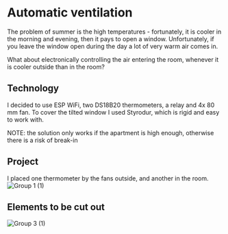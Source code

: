 # Automatic ventilation

The problem of summer is the high temperatures - fortunately, it is cooler in the morning and evening, then it pays to open a window. Unfortunately, if you leave the window open during the day a lot of very warm air comes in. 

What about electronically controlling the air entering the room, whenever it is cooler outside than in the room?

## Technology
I decided to use ESP WiFi, two DS18B20 thermometers, a relay and 4x 80 mm fan. To cover the tilted window I used Styrodur, which is rigid and easy to work with.

NOTE: the solution only works if the apartment is high enough, otherwise there is a risk of break-in

## Project
I placed one thermometer by the fans outside, and another in the room.
![Group 1 (1)](https://github.com/user-attachments/assets/a3835f23-9192-4bbb-af1f-e4127cb28170)

## Elements to be cut out
![Group 3 (1)](https://github.com/user-attachments/assets/355fdd63-1b8f-475f-bd79-5f2ba2685927)
